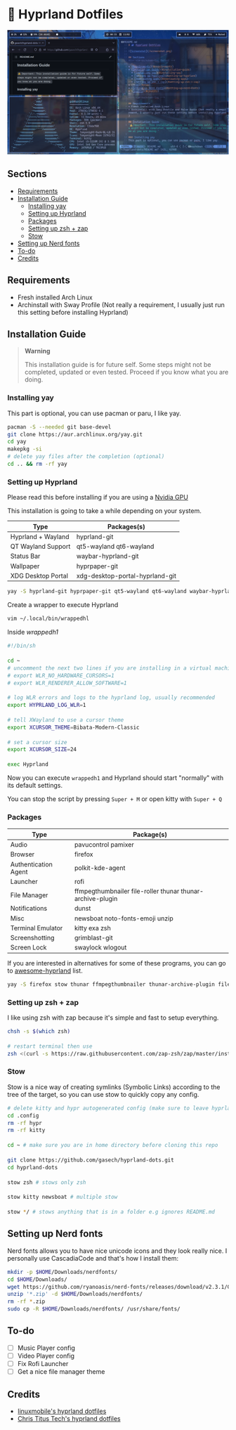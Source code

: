 # 🌌 Hyprland Dotfiles 

![Screenshot](/screenshot.png)

## Sections
<!-- vim-markdown-toc Marked -->

* [Requirements](#requirements)
* [Installation Guide](#installation-guide)
  * [Installing yay](#installing-yay)
  * [Setting up Hyprland](#setting-up-hyprland)
  * [Packages](#packages)
  * [Setting up zsh + zap](#setting-up-zsh-+-zap)
  * [Stow](#stow)
* [Setting up Nerd fonts](#setting-up-nerd-fonts)
* [To-do](#to-do)
* [Credits](#credits)

<!-- vim-markdown-toc -->

## Requirements
* Fresh installed Arch Linux 
* Archinstall with Sway Profile (Not really a requirement, I usually just run this setting before installing Hyprland)

## Installation Guide 
> **Warning** 
>
> This installation guide is for future self. Some steps might not be completed, updated or even tested. Proceed if you know what you are doing.

### Installing yay
This part is optional, you can use pacman or paru, I like yay.

```bash
pacman -S --needed git base-devel
git clone https://aur.archlinux.org/yay.git
cd yay
makepkg -si
# delete yay files after the completion (optional) 
cd .. && rm -rf yay
```

### Setting up Hyprland
Please read this before installing if you are using a [Nvidia GPU](https://wiki.hyprland.org/Nvidia/) 

This installation is going to take a while depending on your system.

| Type | Packages(s) |
|--------------- | --------------- |
| Hyprland + Wayland  | hyprland-git   |
| QT Wayland Support | qt5-wayland qt6-wayland |
| Status Bar  |  waybar-hyprland-git |
| Wallpaper |  hyprpaper-git |
| XDG Desktop Portal  | xdg-desktop-portal-hyprland-git  |

```bash
yay -S hyprland-git hyprpaper-git qt5-wayland qt6-wayland waybar-hyprland-git xdg-desktop-portal-hyprland-git
```

Create a wrapper to execute Hyprland 
```bash 
vim ~/.local/bin/wrappedhl
```
Inside *wrappedh1*
```bash
#!/bin/sh

cd ~
# uncomment the next two lines if you are installing in a virtual machine.
# export WLR_NO_HARDWARE_CURSORS=1
# export WLR_RENDERER_ALLOW_SOFTWARE=1

# log WLR errors and logs to the hyprland log, usually recommended 
export HYPRLAND_LOG_WLR=1

# tell XWayland to use a cursor theme
export XCURSOR_THEME=Bibata-Modern-Classic

# set a cursor size
export XCURSOR_SIZE=24

exec Hyprland
```

Now you can execute `wrappedh1` and Hyprland should start "normally" with its default settings. 

You can stop the script by pressing `Super + M` or open kitty with `Super + Q`

### Packages

| Type | Package(s)    |
|--------------- | --------------- |
| Audio  | pavucontrol pamixer  |
| Browser | firefox | 
| Authentication Agent  | polkit-kde-agent  |
| Launcher  | rofi  |
| File Manager  | ffmpegthumbnailer file-roller thunar thunar-archive-plugin   |
| Notifications  |  dunst  |
| Misc | newsboat noto-fonts-emoji unzip  |
| Terminal Emulator | kitty exa zsh  |
| Screenshotting | grimblast-git |
| Screen Lock | swaylock wlogout |

If you are interested in alternatives for some of these programs, you can go to [awesome-hyprland](https://github.com/hyprland-community/awesome-hyprland) list. 

```bash
yay -S firefox stow thunar ffmpegthumbnailer thunar-archive-plugin file-roller rofi polkit-kde-agent dunst noto-fonts-emoji pavucontrol pamixer kitty newsboat exa zsh grimblast-git swaylock wlogout unzip
```

### Setting up zsh + zap 
I like using zsh with zap because it's simple and fast to setup everything.

```bash
chsh -s $(which zsh)

# restart terminal then use 
zsh <(curl -s https://raw.githubusercontent.com/zap-zsh/zap/master/install.zsh)
```

### Stow 
Stow is a nice way of creating symlinks (Symbolic Links) according to the tree of the target, so you can use stow to quickly copy any config. 

```bash
# delete kitty and hypr autogenerated config (make sure to leave hyprland before doing this)
cd .config
rm -rf hypr
rm -rf kitty

cd ~ # make sure you are in home directory before cloning this repo

git clone https://github.com/gasech/hyprland-dots.git
cd hyprland-dots 

stow zsh # stows only zsh

stow kitty newsboat # multiple stow 

stow */ # stows anything that is in a folder e.g ignores README.md
```

## Setting up Nerd fonts
Nerd fonts allows you to have nice unicode icons and they look really nice. I personally use CascadiaCode and that's how I install them:

```bash
mkdir -p $HOME/Downloads/nerdfonts/
cd $HOME/Downloads/
wget https://github.com/ryanoasis/nerd-fonts/releases/download/v2.3.1/CascadiaCode.zip
unzip '*.zip' -d $HOME/Downloads/nerdfonts/
rm -rf *.zip
sudo cp -R $HOME/Downloads/nerdfonts/ /usr/share/fonts/
```

## To-do 

* [ ] Music Player config
* [ ] Video Player config
* [ ] Fix Rofi Launcher
* [ ] Get a nice file manager theme

## Credits 
* [linuxmobile's hyprland dotfiles](https://github.com/linuxmobile/hyprland-dots)
* [Chris Titus Tech's hyprland dotfiles](https://github.com/ChrisTitusTech/hyprland-titus/)
